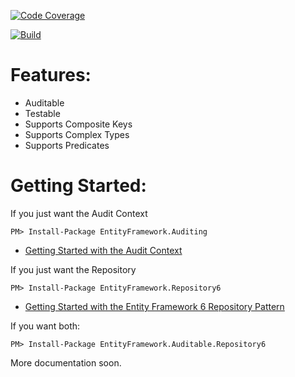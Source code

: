 [![Code Coverage](https://cdn.rawgit.com/davidbreyer/EntityFrameworkRepository6/master/badge_linecoverage.svg "Code Coverage")](https://cdn.rawgit.com/davidbreyer/EntityFrameworkRepository6/master/CodeCoverageReport/index.htm)

[![Build](https://yellinglizard.visualstudio.com/_apis/public/build/definitions/28d3c4e6-cc52-4c99-ba3b-7ae738d4e6b1/4/badge "Build")](https://ci.appveyor.com/project/davidbreyer/entityframeworkrepository6)

# Features:

* Auditable
* Testable
* Supports Composite Keys
* Supports Complex Types
* Supports Predicates

# Getting Started:

If you just want the Audit Context
```
PM> Install-Package EntityFramework.Auditing
```
* [Getting Started with the Audit Context](https://github.com/davidbreyer/EntityFrameworkRepository6/wiki/Getting-Started-with-the-Audit-Context)

If you just want the Repository
```
PM> Install-Package EntityFramework.Repository6
```
* [Getting Started with the Entity Framework 6 Repository Pattern](https://github.com/davidbreyer/EntityFrameworkRepository6/wiki/Entity-Framework-6-Repository-Pattern)

If you want both:
```
PM> Install-Package EntityFramework.Auditable.Repository6
```

More documentation soon.
